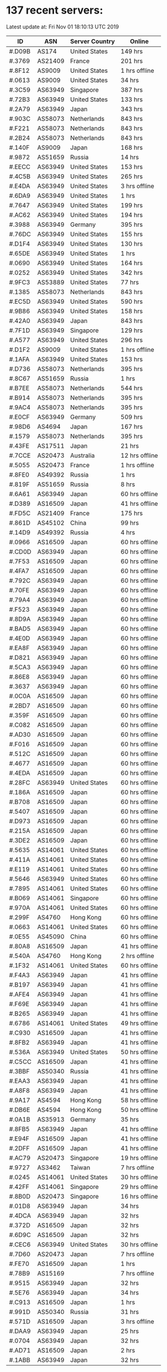 # 137 recent servers:

Latest update at: Fri Nov 01 18:10:13 UTC 2019

| ID | ASN | Server Country | Online |
| -- | --- | -------------- | ------ |
| #.D09B | AS174 | United States | 149 hrs |
| #.3769 | AS21409 | France | 201 hrs |
| #.8F12 | AS9009 | United States | 1 hrs offline |
| #.0613 | AS9009 | United States | 34 hrs |
| #.3C59 | AS63949 | Singapore | 387 hrs |
| #.72B3 | AS63949 | United States | 133 hrs |
| #.2A79 | AS63949 | Japan | 343 hrs |
| #.903C | AS58073 | Netherlands | 843 hrs |
| #.F221 | AS58073 | Netherlands | 843 hrs |
| #.2B24 | AS58073 | Netherlands | 843 hrs |
| #.140F | AS9009 | Japan | 168 hrs |
| #.9872 | AS51659 | Russia | 14 hrs |
| #.EECC | AS63949 | United States | 153 hrs |
| #.4C5B | AS63949 | United States | 265 hrs |
| #.E4DA | AS63949 | United States | 3 hrs offline |
| #.6DA9 | AS63949 | United States | 1 hrs |
| #.7647 | AS63949 | United States | 199 hrs |
| #.AC62 | AS63949 | United States | 194 hrs |
| #.3988 | AS63949 | Germany | 395 hrs |
| #.76DC | AS63949 | United States | 155 hrs |
| #.D1F4 | AS63949 | United States | 130 hrs |
| #.65DE | AS63949 | United States | 1 hrs |
| #.0690 | AS63949 | United States | 164 hrs |
| #.0252 | AS63949 | United States | 342 hrs |
| #.9FC3 | AS53889 | United States | 77 hrs |
| #.1385 | AS58073 | Netherlands | 843 hrs |
| #.EC5D | AS63949 | United States | 590 hrs |
| #.9B86 | AS63949 | United States | 158 hrs |
| #.42A0 | AS63949 | Japan | 843 hrs |
| #.7F1D | AS63949 | Singapore | 129 hrs |
| #.A577 | AS63949 | United States | 296 hrs |
| #.D1F2 | AS9009 | United States | 1 hrs offline |
| #.1AFA | AS63949 | United States | 153 hrs |
| #.D736 | AS58073 | Netherlands | 395 hrs |
| #.8C67 | AS51659 | Russia | 1 hrs |
| #.B7EE | AS58073 | Netherlands | 544 hrs |
| #.B914 | AS58073 | Netherlands | 395 hrs |
| #.9AC4 | AS58073 | Netherlands | 395 hrs |
| #.E0CF | AS63949 | Germany | 509 hrs |
| #.98D6 | AS4694 | Japan | 167 hrs |
| #.1579 | AS58073 | Netherlands | 395 hrs |
| #.43FE | AS17511 | Japan | 21 hrs |
| #.7CCE | AS20473 | Australia | 12 hrs offline |
| #.5055 | AS20473 | France | 1 hrs offline |
| #.8FE0 | AS49392 | Russia | 1 hrs |
| #.819F | AS51659 | Russia | 8 hrs |
| #.6A61 | AS63949 | Japan | 60 hrs offline |
| #.D389 | AS16509 | Japan | 41 hrs offline |
| #.FD5C | AS21409 | France | 175 hrs |
| #.861D | AS45102 | China | 99 hrs |
| #.14D9 | AS49392 | Russia | 4 hrs |
| #.0966 | AS16509 | Japan | 60 hrs offline |
| #.CD0D | AS63949 | Japan | 60 hrs offline |
| #.7F53 | AS16509 | Japan | 60 hrs offline |
| #.4FA7 | AS16509 | Japan | 60 hrs offline |
| #.792C | AS63949 | Japan | 60 hrs offline |
| #.70FE | AS63949 | Japan | 60 hrs offline |
| #.79A4 | AS63949 | Japan | 60 hrs offline |
| #.F523 | AS63949 | Japan | 60 hrs offline |
| #.8D9A | AS63949 | Japan | 60 hrs offline |
| #.BAD5 | AS63949 | Japan | 60 hrs offline |
| #.4E0D | AS63949 | Japan | 60 hrs offline |
| #.EA8F | AS63949 | Japan | 60 hrs offline |
| #.D821 | AS63949 | Japan | 60 hrs offline |
| #.5CA3 | AS63949 | Japan | 60 hrs offline |
| #.86E8 | AS63949 | Japan | 60 hrs offline |
| #.3637 | AS63949 | Japan | 60 hrs offline |
| #.0C0A | AS16509 | Japan | 60 hrs offline |
| #.2BD7 | AS16509 | Japan | 60 hrs offline |
| #.359F | AS16509 | Japan | 60 hrs offline |
| #.C082 | AS16509 | Japan | 60 hrs offline |
| #.AD30 | AS16509 | Japan | 60 hrs offline |
| #.F016 | AS16509 | Japan | 60 hrs offline |
| #.512C | AS16509 | Japan | 60 hrs offline |
| #.4677 | AS16509 | Japan | 60 hrs offline |
| #.4EDA | AS16509 | Japan | 60 hrs offline |
| #.28FC | AS63949 | United States | 60 hrs offline |
| #.186A | AS16509 | Japan | 60 hrs offline |
| #.B708 | AS16509 | Japan | 60 hrs offline |
| #.5407 | AS16509 | Japan | 60 hrs offline |
| #.D973 | AS16509 | Japan | 60 hrs offline |
| #.215A | AS16509 | Japan | 60 hrs offline |
| #.3DE2 | AS16509 | Japan | 60 hrs offline |
| #.5635 | AS14061 | United States | 60 hrs offline |
| #.411A | AS14061 | United States | 60 hrs offline |
| #.E119 | AS14061 | United States | 60 hrs offline |
| #.5646 | AS63949 | United States | 60 hrs offline |
| #.7895 | AS14061 | United States | 60 hrs offline |
| #.B069 | AS14061 | Singapore | 60 hrs offline |
| #.970A | AS14061 | United States | 60 hrs offline |
| #.299F | AS4760 | Hong Kong | 60 hrs offline |
| #.0663 | AS14061 | United States | 60 hrs offline |
| #.0E55 | AS45090 | China | 60 hrs offline |
| #.80A8 | AS16509 | Japan | 41 hrs offline |
| #.540A | AS4760 | Hong Kong | 2 hrs offline |
| #.1F32 | AS14061 | United States | 60 hrs offline |
| #.F4A3 | AS63949 | Japan | 41 hrs offline |
| #.B197 | AS63949 | Japan | 41 hrs offline |
| #.AFE4 | AS63949 | Japan | 41 hrs offline |
| #.F69E | AS63949 | Japan | 41 hrs offline |
| #.B265 | AS63949 | Japan | 41 hrs offline |
| #.6786 | AS14061 | United States | 49 hrs offline |
| #.C930 | AS16509 | Japan | 41 hrs offline |
| #.8FB2 | AS63949 | Japan | 41 hrs offline |
| #.536A | AS63949 | United States | 50 hrs offline |
| #.C5CC | AS16509 | Japan | 41 hrs offline |
| #.3BBF | AS50340 | Russia | 41 hrs offline |
| #.EAA3 | AS63949 | Japan | 41 hrs offline |
| #.A8F8 | AS63949 | Japan | 41 hrs offline |
| #.9A17 | AS4594 | Hong Kong | 58 hrs offline |
| #.DB6E | AS4594 | Hong Kong | 50 hrs offline |
| #.0A1B | AS35913 | Germany | 35 hrs |
| #.8FB5 | AS63949 | Japan | 41 hrs offline |
| #.E94F | AS16509 | Japan | 41 hrs offline |
| #.2DFF | AS16509 | Japan | 41 hrs offline |
| #.AC79 | AS20473 | Singapore | 19 hrs offline |
| #.9727 | AS3462 | Taiwan | 7 hrs offline |
| #.0245 | AS14061 | United States | 30 hrs offline |
| #.42FF | AS14061 | Singapore | 29 hrs offline |
| #.8B0D | AS20473 | Singapore | 16 hrs offline |
| #.01D8 | AS63949 | Japan | 34 hrs |
| #.4DCA | AS63949 | Japan | 32 hrs |
| #.372D | AS16509 | Japan | 32 hrs |
| #.6D9C | AS16509 | Japan | 32 hrs |
| #.CEC6 | AS63949 | United States | 30 hrs offline |
| #.7D60 | AS20473 | Japan | 7 hrs offline |
| #.FE70 | AS16509 | Japan | 1 hrs |
| #.78B9 | AS15169 |  | 7 hrs offline |
| #.9515 | AS63949 | Japan | 32 hrs |
| #.5E76 | AS63949 | Japan | 34 hrs |
| #.C913 | AS16509 | Japan | 1 hrs |
| #.991D | AS50340 | Russia | 31 hrs |
| #.571D | AS16509 | Japan | 3 hrs offline |
| #.DAA9 | AS63949 | Japan | 25 hrs |
| #.0704 | AS63949 | Japan | 32 hrs |
| #.AD71 | AS16509 | Japan | 2 hrs |
| #.1ABB | AS63949 | Japan | 32 hrs |

